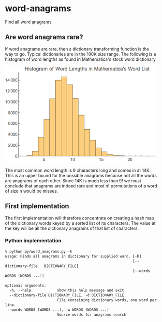 # word-anagrams
Find all word anagrams

## Are word anagrams rare?

If word anagrams are rare, then a dictionary transforming function is the way to go. Typical dictionaries are in the 100K size range. The following is a histogram of word lengths as found in Mathematica's stock word dictionary

![Histogram of word lengths in Mathematica's dictionary](./images/mathematica-dict-word-length-histogram.png)

The most common word length is 9 characters long and comes in at 14K. This is an upper bound for the possible anagrams because not all the words are anagrams of each other. Since 14K is much less than 9! we must conclude that anagrams are indeed rare and most n! permutations of a word of size n would be misses.

## First implementation

The first implementation will therefore concentrate on creating a hash map of the dictionary words keyed by a sorted list of its characters. The value at the key will be all the dictionary anagrams of that list of characters.

### Python implementation

	% python py/word_anagrams.py -h
	usage: Finds all anagrams in dictionary for supplied word. [-h]
	                                                           [--dictionary-file 	DICTIONARY_FILE]
	                                                           [--words WORDS [WORDS ...]]
	
	optional arguments:
	  -h, --help            show this help message and exit
	  --dictionary-file DICTIONARY_FILE, -d DICTIONARY_FILE
    	                    File containing dictionary words, one word per line.
 	 --words WORDS [WORDS ...], -w WORDS [WORDS ...]
 	                        Source words for anagrams search



